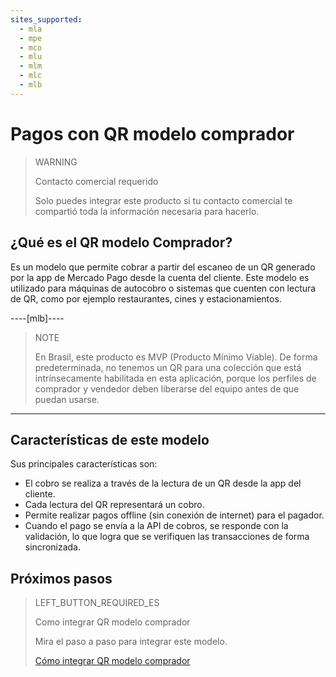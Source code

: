 ```yaml
---
sites_supported:
  - mla
  - mpe
  - mco
  - mlu
  - mlm
  - mlc
  - mlb
---
```


# Pagos con QR modelo comprador

> WARNING
>
> Contacto comercial requerido
>
> Solo puedes integrar este producto si tu contacto comercial te compartió toda la información necesaria para hacerlo.



## ¿Qué es el QR modelo Comprador?

Es un modelo que permite cobrar a partir del escaneo de un QR generado por la app de Mercado Pago desde la cuenta del cliente. Este modelo es utilizado para máquinas de autocobro o sistemas que cuenten con lectura de QR, como por ejemplo restaurantes, cines y estacionamientos.

----[mlb]----

> NOTE
>
> En Brasil, este producto es MVP (Producto Mínimo Viable). De forma predeterminada, no tenemos un QR para una colección que está intrínsecamente habilitada en esta aplicación, porque los perfiles de comprador y vendedor deben liberarse del equipo antes de que puedan usarse. 

------------


## Características de este modelo

Sus principales características son:

- El cobro se realiza a través de la lectura de un QR desde la app del cliente.
- Cada lectura del QR representará un cobro.
- Permite realizar pagos offline (sin conexión de internet) para el pagador. 
- Cuando el pago se envía a la API de cobros, se responde con la validación, lo que logra que se verifiquen las transacciones de forma sincronizada.

## Próximos pasos


> LEFT_BUTTON_REQUIRED_ES
>
> Como integrar QR modelo comprador
>
> Mira el paso a paso para integrar este modelo.
>
> [Cómo integrar QR modelo comprador](https://www.mercadopago[FAKER][URL][DOMAIN]/developers/es/guides/in-person-payments/qr-code/qr-buyer/qr-buyer-part-b)